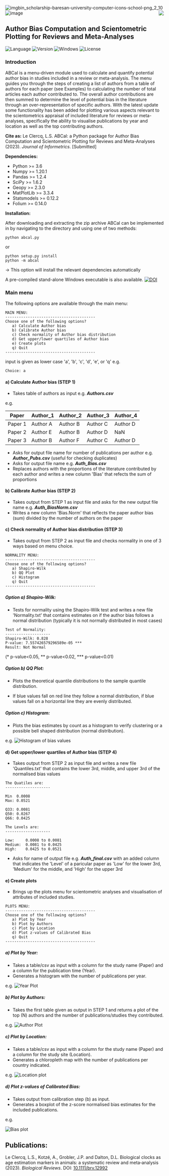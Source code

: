 ![imgbin_scholarship-baresan-university-computer-icons-school-png_2_10](https://user-images.githubusercontent.com/85708751/196565804-57d05bd6-94ee-46ff-a910-879243040207.png) ![image](https://user-images.githubusercontent.com/85708751/196566604-f39ec73a-5074-475f-b763-56bc404a002a.png) <img align="right" src="https://user-images.githubusercontent.com/85708751/176286890-15060001-79ba-4035-a815-e8cf821cec86.png"> 
  
## Author Bias Computation and Scientometric Plotting for Reviews and Meta-Analyses
![Language](https://img.shields.io/badge/Language-Python-yellow)  ![Version](https://img.shields.io/badge/Version-1.0.2-purple) ![Windows](https://img.shields.io/badge/OS-Windows-green) ![License](https://img.shields.io/badge/License-Apache_2.0-red) 
### Introduction
ABCal is a menu-driven module used to calculate and quantify potential author bias in studies included in a review or meta-analysis. The menu guides you through the steps of creating a list of authors from a table of authors for each paper (see Examples) to calculating the number of total articles each author contributed to. The overall author contributions are then summed to determine the level of potential bias in the literature through an over-representation of specific authors. With the latest update some functionality has been added for plotting various aspects relevant to the scientometrics appraisal of included literature for reviews or meta-analyses, specifically the ability to visualise publications by year and location as well as the top contributing authors.

**Cite as:** Le Clercq, L.S. ABCal: a Python package for Author Bias Computation and Scientometric Plotting for Reviews and Meta-Analyses (2023). _Journal of Informetrics_. [Submitted]

**Dependencies:**
- Python >= 3.6
- Numpy >= 1.20.1
- Pandas >= 1.2.4
- SciPy >= 1.6.2
- Geopy >= 2.3.0
- MatPlotLib >= 3.3.4
- Statsmodels >= 0.12.2
- Folium >= 0.14.0

**Installation:**

After downloading and extracting the zip archive ABCal can be implemented in by navigating to the directory and using one of two methods:
```
python abcal.py
```
or
```
python setup.py install
python -m abcal
```
-> This option will install the relevant dependencies automatically

A pre-compiled stand-alone Windows executable is also available. [![DOI](https://img.shields.io/badge/doi-10.5281/zenodo.7224845-orange)](https://doi.org/10.5281/zenodo.7224845)

### Main menu
The following options are available through the main menu:
```
MAIN MENU:
----------------------------------------
Choose one of the following options?
   a) Calculate Author bias
   b) Calibrate Author bias
   c) Check normality of Author bias distribution
   d) Get upper/lower quartiles of Author bias
   e) Create plots
   q) Quit
----------------------------------------
```
input is given as lower case 'a', 'b', 'c', 'd', 'e', or 'q'
e.g.
```
Choice: a
```

#### a) Calculate Author bias (STEP 1)
- Takes table of authors as input e.g. ***Authors.csv***

e.g.

  |Paper|Author_1|Author_2|Author_3|Author_4|
  |---|---|---|---|---|
  |Paper 1|Author A|Author B|Author C|Author D|
  |Paper 2|Author E|Author B|Author D|NaN|
  |Paper 3|Author B|Author F|Author C|Author D|
  
- Asks for output file name for number of publications per author e.g. ***Author_Pubs.csv*** (useful for checking duplicates)
- Asks for output file name e.g. ***Auth_Bias.csv***
- Replaces authors with the proportions of the literature contributed by each author and writes a new column 'Bias' that refects the sum of proportions
  
#### b) Calibrate Author bias (STEP 2)
- Takes output from STEP 1 as input file and asks for the new output file name e.g. ***Auth_BiasNorm.csv***
- Writes a new column 'Bias.Norm' that reflects the paper author bias (sum) divided by the number of authors on the paper

#### c) Check normality of Author bias distribution (STEP 3)
- Takes output from STEP 2 as input file and checks normality in one of 3 ways based on menu choice.
```
NORMALITY MENU:
----------------------------------------
Choose one of the following options?
   a) Shapiro-Wilk
   b) QQ Plot
   c) Histogram
   q) Quit
----------------------------------------
```

##### Option a) Shapiro-Wilk:

- Tests for normality using the Shapiro-Wilk test and writes a new file 'Normality.txt' that contains estimates on if the author bias follows a normal distribution (typically it is not normally distributed in most cases)
```
Test of Normality:
--------------------
Shapiro-Wilk: 0.828
P-value: 7.557426579296589e-05 ***
Result: Not Normal
```
(* p-value<0.05, ** p-value<0.02, *** p-value<0.01)

##### Option b) QQ Plot:

- Plots the theoretical quantile distributions to the sample quantile distribution.

- If blue values fall on red line they follow a normal distribution, if blue values fall on a horizontal line they are evenly distributed.


##### Option c) Histogram:

- Plots the bias estimates by count as a histogram to verify clustering or a possible bell shaped distribution (normal distribution).

e.g.
![Histogram of bias values](https://github.com/LSLeClercq/ABCal/assets/85708751/883a5e07-0b2a-427d-8d2b-190a0e6d3980)

#### d) Get upper/lower quartiles of Author bias (STEP 4)
- Takes output from STEP 2 as input file and writes a new file 'Quantiles.txt' that contains the lower 3rd, middle, and upper 3rd of the normalised bias values
```
The Quatiles are:
--------------------

Min  0.0008
Max: 0.0521

Q33: 0.0081
Q50: 0.0267
Q66: 0.0425

The Levels are:
--------------------

Low:     0.0008 to 0.0081
Medium:  0.0081 to 0.0425
High:    0.0425 to 0.0521
```
- Asks for name of output file e.g. ***Auth_final.csv*** with an added column that indicates the 'Level' of a paricular paper as 'Low' for the lower 3rd, 'Medium' for the middle, and 'High' for the upper 3rd

#### e) Create plots

- Brings up the plots menu for scientometric analyses and visualisation of attributes of included studies.

```
PLOTS MENU:
----------------------------------------
Choose one of the following options?
   a) Plot by Year
   b) Plot by Authors
   c) Plot by Location
   d) Plot z-values of Calibrated Bias
   q) Quit
----------------------------------------
```

##### a) Plot by Year:

- Takes a table/csv as input with a column for the study name (Paper) and a column for the publication time (Year).
- Generates a histogram with the number of publications per year.

e.g.
![Year Plot](https://github.com/LSLeClercq/ABCal/assets/85708751/fb0700c5-c35a-4139-b932-38b90c9fa3b7)


##### b) Plot by Authors:

- Takes the first table given as output in STEP 1 and returns a plot of the top (N) authors and the number of publications/studies they contributed.

e.g.
![Author Plot](https://github.com/LSLeClercq/ABCal/assets/85708751/280969ac-8edf-484f-b068-e4ab06be5b5c)

##### c) Plot by Location:

- Takes a table/csv as input with a column for the study name (Paper) and a column for the study site (Location).
- Generates a chloropleth map with the number of publications per country indicated.

e.g.
![Location plot](https://github.com/LSLeClercq/ABCal/assets/85708751/f2d4784c-0bde-489d-912b-e921248a7fb5)

##### d) Plot z-values of Calibrated Bias:

- Takes output from calibration step (b) as input.
- Generates a boxplot of the z-score normalised bias estimates for the included publications.

e.g.

![Bias plot](https://github.com/LSLeClercq/ABCal/assets/85708751/e3478a9c-4a0c-417c-b830-8b603e80ae32)

## Publications:

Le Clercq, L.S., Kotzé, A., Grobler, J.P. and Dalton, D.L. Biological clocks as age estimation markers in animals: a systematic review and meta‐analysis (2023). _Biological Reviews_. DOI: [10.1111/brv.12992](https://doi.org/10.1111/brv.12992)

